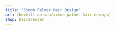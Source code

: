 ```yaml
---
title: "Simon Palmer Hair Design"
url: /bexhill-on-sea/simon-palmer-hair-design/
shop: hairdresser
---
```

